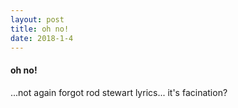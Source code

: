 ```yaml
---
layout: post
title: oh no!
date: 2018-1-4
---
```


#### oh no! ####

...not again 
forgot rod stewart lyrics...
it's facination?
